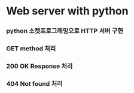 # Web server with python 
### python 소켓프로그래밍으로 HTTP 서버 구현
### GET method 처리
### 200 OK Response 처리
### 404 Not found 처리

